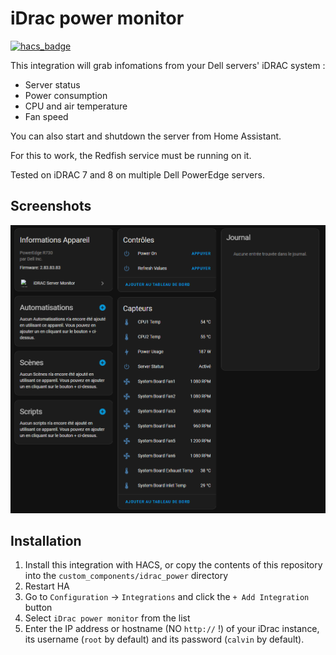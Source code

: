 # iDrac power monitor

[![hacs_badge](https://img.shields.io/badge/HACS-Default-41BDF5.svg)](https://github.com/hacs/integration)

This integration will grab infomations from your Dell servers' iDRAC system :

- Server status
- Power consumption
- CPU and air temperature
- Fan speed

You can also start and shutdown the server from Home Assistant.

For this to work, the Redfish service must be running on it.

Tested on iDRAC 7 and 8 on multiple Dell PowerEdge servers.

## Screenshots

![Alt text](imgs/entities.png)

## Installation

1. Install this integration with HACS, or copy the contents of this
   repository into the `custom_components/idrac_power` directory
2. Restart HA
3. Go to `Configuration` -> `Integrations` and click the `+ Add Integration`
   button
4. Select `iDrac power monitor` from the list
5. Enter the IP address or hostname (NO `http://` !) of your iDrac instance, its username (`root` by default) and its password (`calvin` by default).
